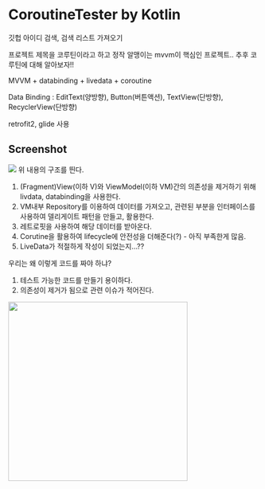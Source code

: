# CoroutineTester by Kotlin

깃헙 아이디 검색, 검색 리스트 가져오기

프로젝트 제목을 코루틴이라고 하고 정작 알맹이는 mvvm이 핵심인 프로젝트..
추후 코루틴에 대해 알아보자!!

MVVM + databinding + livedata + coroutine

Data Binding : EditText(양방향), Button(버튼액션), TextView(단방향), RecyclerView(단방향)

retrofit2, glide 사용

Screenshot
--------------------------------
![](https://user-images.githubusercontent.com/8044971/70489708-d8a80100-1b3f-11ea-9a1a-bd05b70adaf4.png)
위 내용의 구조를 띈다.
1. (Fragment)View(이하 V)와 ViewModel(이하 VM)간의 의존성을 제거하기 위해 livdata, databinding을 사용한다.
2. VM내부 Repository를 이용하여 데이터를 가져오고, 관련된 부분을 인터페이스를 사용하여 델리게이트 패턴을 만들고, 활용한다.
3. 레트로핏을 사용하여 해당 데이터를 받아온다.
4. Corutine을 활용하여 lifecycle에 안전성을 더해준다(?) - 아직 부족한게 많음.
5. LiveData가 적절하게 작성이 되었는지...??

우리는 왜 이렇게 코드를 짜야 하냐?
1. 테스트 가능한 코드를 만들기 용이하다.
2. 의존성이 제거가 됨으로 관련 이슈가 적어진다.


<img src="https://user-images.githubusercontent.com/8044971/70490305-6506f380-1b41-11ea-8a23-a43eb8ebef10.gif" width="360"></img>
